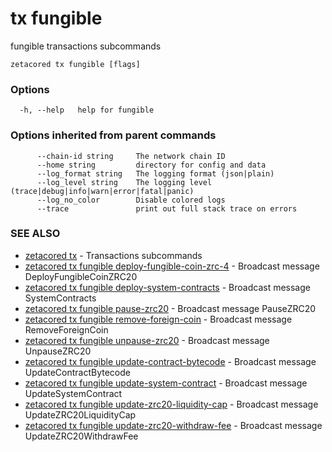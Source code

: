 # tx fungible

fungible transactions subcommands

```
zetacored tx fungible [flags]
```

### Options

```
  -h, --help   help for fungible
```

### Options inherited from parent commands

```
      --chain-id string     The network chain ID
      --home string         directory for config and data 
      --log_format string   The logging format (json|plain) 
      --log_level string    The logging level (trace|debug|info|warn|error|fatal|panic) 
      --log_no_color        Disable colored logs
      --trace               print out full stack trace on errors
```

### SEE ALSO

* [zetacored tx](zetacored_tx.md)	 - Transactions subcommands
* [zetacored tx fungible deploy-fungible-coin-zrc-4](zetacored_tx_fungible_deploy-fungible-coin-zrc-4.md)	 - Broadcast message DeployFungibleCoinZRC20
* [zetacored tx fungible deploy-system-contracts](zetacored_tx_fungible_deploy-system-contracts.md)	 - Broadcast message SystemContracts
* [zetacored tx fungible pause-zrc20](zetacored_tx_fungible_pause-zrc20.md)	 - Broadcast message PauseZRC20
* [zetacored tx fungible remove-foreign-coin](zetacored_tx_fungible_remove-foreign-coin.md)	 - Broadcast message RemoveForeignCoin
* [zetacored tx fungible unpause-zrc20](zetacored_tx_fungible_unpause-zrc20.md)	 - Broadcast message UnpauseZRC20
* [zetacored tx fungible update-contract-bytecode](zetacored_tx_fungible_update-contract-bytecode.md)	 - Broadcast message UpdateContractBytecode
* [zetacored tx fungible update-system-contract](zetacored_tx_fungible_update-system-contract.md)	 - Broadcast message UpdateSystemContract
* [zetacored tx fungible update-zrc20-liquidity-cap](zetacored_tx_fungible_update-zrc20-liquidity-cap.md)	 - Broadcast message UpdateZRC20LiquidityCap
* [zetacored tx fungible update-zrc20-withdraw-fee](zetacored_tx_fungible_update-zrc20-withdraw-fee.md)	 - Broadcast message UpdateZRC20WithdrawFee

